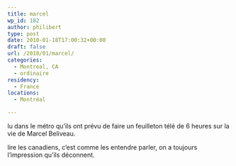 ```yaml
---
title: marcel
wp_id: 182
author: philibert
type: post
date: 2010-01-18T17:00:32+00:00
draft: false
url: /2010/01/marcel/
categories:
  - Montreal, CA
  - ordinaire
residency:
  - France
locations:
  - Montréal

---
```

lu dans le métro qu&rsquo;ils ont prévu de faire un feuilleton télé de 6 heures sur la vie de Marcel Beliveau.

lire les canadiens, c&rsquo;est comme les entendre parler, on a toujours l&rsquo;impression qu&rsquo;ils déconnent.